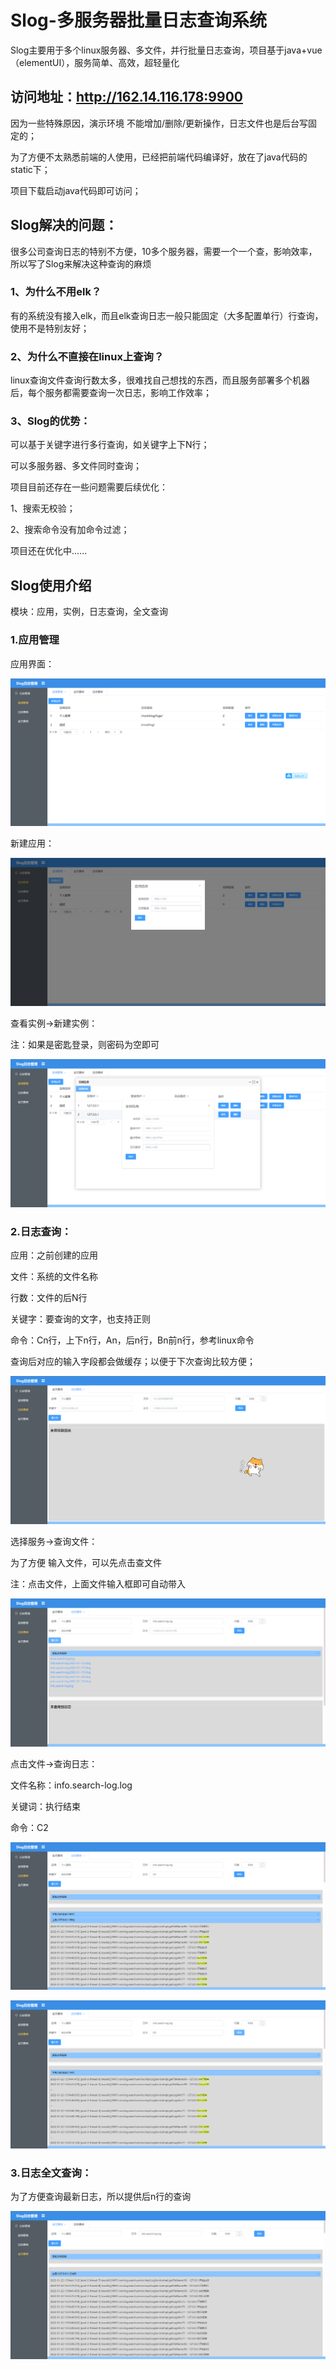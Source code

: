 # Slog-多服务器批量日志查询系统

Slog主要用于多个linux服务器、多文件，并行批量日志查询，项目基于java+vue（elementUI），服务简单、高效，超轻量化

## 访问地址：http://162.14.116.178:9900

因为一些特殊原因，演示环境 不能增加/删除/更新操作，日志文件也是后台写固定的；

为了方便不太熟悉前端的人使用，已经把前端代码编译好，放在了java代码的static下；

项目下载启动java代码即可访问；

## Slog解决的问题：

很多公司查询日志的特别不方便，10多个服务器，需要一个一个查，影响效率，所以写了Slog来解决这种查询的麻烦

### 1、为什么不用elk？

有的系统没有接入elk，而且elk查询日志一般只能固定（大多配置单行）行查询，使用不是特别友好；

### 2、为什么不直接在linux上查询？

linux查询文件查询行数太多，很难找自己想找的东西，而且服务部署多个机器后，每个服务都需要查询一次日志，影响工作效率；

### 3、Slog的优势：

可以基于关键字进行多行查询，如关键字上下N行；

可以多服务器、多文件同时查询；


项目目前还存在一些问题需要后续优化：

1、搜索无校验；

2、搜索命令没有加命令过滤；

项目还在优化中......

## Slog使用介绍

模块：应用，实例，日志查询，全文查询
### 1.应用管理

应用界面：

![image-20220122213141072](README.assets/image-20220122213141072.png)

新建应用：

![image-20220122213213199](README.assets/image-20220122213213199.png)

查看实例->新建实例：

注：如果是密匙登录，则密码为空即可

![image-20220122213312925](README.assets/image-20220122213312925.png)

### 2.日志查询：

应用：之前创建的应用

文件：系统的文件名称

行数：文件的后N行

关键字：要查询的文字，也支持正则

命令：Cn行，上下n行，An，后n行，Bn前n行，参考linux命令

查询后对应的输入字段都会做缓存；以便于下次查询比较方便；

![image-20220122213443388](README.assets/image-20220122213443388.png)

选择服务->查询文件：

为了方便 输入文件，可以先点击查文件

注：点击文件，上面文件输入框即可自动带入

![image-20220122213518957](README.assets/image-20220122213518957.png)

点击文件->查询日志：

文件名称：info.search-log.log

关键词：执行结束

命令：C2

![image-20220122213721873](README.assets/image-20220122213721873.png)

![image-20220122213755561](README.assets/image-20220122213755561.png)

### 3.日志全文查询：

为了方便查询最新日志，所以提供后n行的查询

![image-20220122213817749](README.assets/image-20220122213817749.png)

